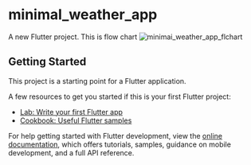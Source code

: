 # minimal_weather_app

A new Flutter project.
This is flow chart
![minimai_weather_app_flchart](https://github.com/user-attachments/assets/da67d322-0c72-4ffb-8169-2d690eadf97e)


## Getting Started

This project is a starting point for a Flutter application.

A few resources to get you started if this is your first Flutter project:

- [Lab: Write your first Flutter app](https://docs.flutter.dev/get-started/codelab)
- [Cookbook: Useful Flutter samples](https://docs.flutter.dev/cookbook)

For help getting started with Flutter development, view the
[online documentation](https://docs.flutter.dev/), which offers tutorials,
samples, guidance on mobile development, and a full API reference.
